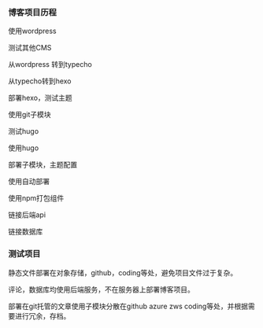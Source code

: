 ### 博客项目历程

使用wordpress

测试其他CMS

从wordpress 转到typecho

从typecho转到hexo

部署hexo，测试主题

使用git子模块

测试hugo

使用hugo

部署子模块，主题配置

使用自动部署

使用npm打包组件

链接后端api

链接数据库

### 测试项目

静态文件部署在对象存储，github，coding等处，避免项目文件过于复杂。

评论，数据库均使用后端服务，不在服务器上部署博客项目。

部署在git托管的文章使用子模块分散在github azure zws coding等处，并根据需要进行冗余，存档。



